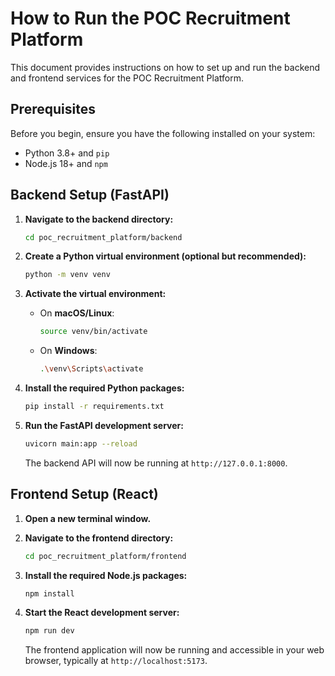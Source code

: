# How to Run the POC Recruitment Platform

This document provides instructions on how to set up and run the backend and frontend services for the POC Recruitment Platform.

## Prerequisites

Before you begin, ensure you have the following installed on your system:
- Python 3.8+ and `pip`
- Node.js 18+ and `npm`

## Backend Setup (FastAPI)

1.  **Navigate to the backend directory:**
    ```bash
    cd poc_recruitment_platform/backend
    ```

2.  **Create a Python virtual environment (optional but recommended):**
    ```bash
    python -m venv venv
    ```

3.  **Activate the virtual environment:**
    - On **macOS/Linux**:
      ```bash
      source venv/bin/activate
      ```
    - On **Windows**:
      ```bash
      .\venv\Scripts\activate
      ```

4.  **Install the required Python packages:**
    ```bash
    pip install -r requirements.txt
    ```

5.  **Run the FastAPI development server:**
    ```bash
    uvicorn main:app --reload
    ```
    The backend API will now be running at `http://127.0.0.1:8000`.

## Frontend Setup (React)

1.  **Open a new terminal window.**

2.  **Navigate to the frontend directory:**
    ```bash
    cd poc_recruitment_platform/frontend
    ```

3.  **Install the required Node.js packages:**
    ```bash
    npm install
    ```

4.  **Start the React development server:**
    ```bash
    npm run dev
    ```
    The frontend application will now be running and accessible in your web browser, typically at `http://localhost:5173`.
